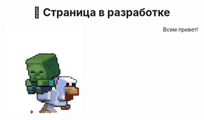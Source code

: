<div align="center">
<h1 align="center">🔧 Страница в разработке</h1>

<img align="left" width="200" src="assets/minecraft.gif" alt="gif" />
<p align="right">Всем привет!</p>
</div>

